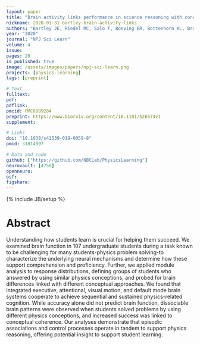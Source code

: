 ```yaml
---
layout: paper
title: "Brain activity links performance in science reasoning with conceptual approach"
nickname: 2020-01-31-bartley-brain-activity-links
authors: "Bartley JE, Riedel MC, Salo T, Boeving ER, Bottenhorn KL, Bravo EI, Odean R, Nazareth A, Laird RW, Sutherland MT, Pruden SM, Brewe E, Laird AR"
year: "2020"
journal: "NPJ Sci Learn"
volume: 4
issue:
pages: 20
is_published: true
image: /assets/images/papers/npj-sci-learn.png
projects: [physics-learning]
tags: [preprint]

# Text
fulltext:
pdf:
pdflink:
pmcid: PMC6889284
preprint: https://www.biorxiv.org/content/10.1101/526574v1
supplement:

# Links
doi: "10.1038/s41539-019-0059-8"
pmid: 31814997

# Data and code
github: ["https://github.com/NBCLab/PhysicsLearning"]
neurovault: [4758]
openneuro:
osf:
figshare:
---
```

{% include JB/setup %}

# Abstract

Understanding how students learn is crucial for helping them succeed. We examined brain function in 107 undergraduate students during a task known to be challenging for many students-physics problem solving-to characterize the underlying neural mechanisms and determine how these support comprehension and proficiency. Further, we applied module analysis to response distributions, defining groups of students who answered by using similar physics conceptions, and probed for brain differences linked with different conceptual approaches. We found that integrated executive, attentional, visual motion, and default mode brain systems cooperate to achieve sequential and sustained physics-related cognition. While accuracy alone did not predict brain function, dissociable brain patterns were observed when students solved problems by using different physics conceptions, and increased success was linked to conceptual coherence. Our analyses demonstrate that episodic associations and control processes operate in tandem to support physics reasoning, offering potential insight to support student learning.
